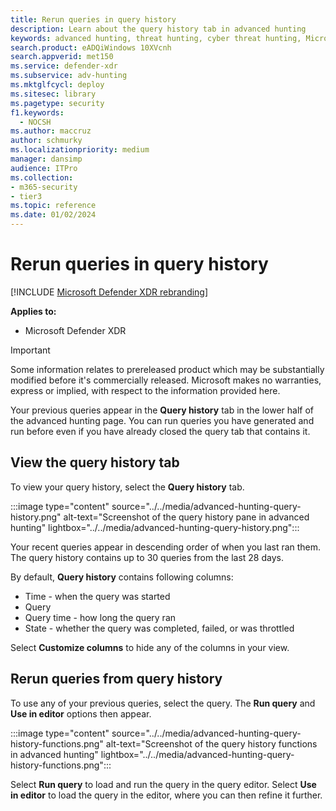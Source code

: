 ```yaml
---
title: Rerun queries in query history
description: Learn about the query history tab in advanced hunting 
keywords: advanced hunting, threat hunting, cyber threat hunting, Microsoft Defender XDR, microsoft 365, m365, search, query, telemetry, schema reference, kusto, table, column, data type, security events, antivirus, query history, features
search.product: eADQiWindows 10XVcnh
search.appverid: met150
ms.service: defender-xdr
ms.subservice: adv-hunting
ms.mktglfcycl: deploy
ms.sitesec: library
ms.pagetype: security
f1.keywords: 
  - NOCSH
ms.author: maccruz
author: schmurky
ms.localizationpriority: medium
manager: dansimp
audience: ITPro
ms.collection: 
- m365-security
- tier3
ms.topic: reference
ms.date: 01/02/2024
---
```


# Rerun queries in query history

[!INCLUDE [Microsoft Defender XDR rebranding](../includes/microsoft-defender.md)]

**Applies to:**
- Microsoft Defender XDR

> [!IMPORTANT]
> Some information relates to prereleased product which may be substantially modified before it's commercially released. Microsoft makes no warranties, express or implied, with respect to the information provided here.

Your previous queries appear in the **Query history** tab in the lower half of the advanced hunting page. You can run queries you have generated and run before even if you have already closed the query tab that contains it. 

## View the query history tab

To view your query history, select the **Query history** tab. 

:::image type="content" source="../../media/advanced-hunting-query-history.png" alt-text="Screenshot of the query history pane in advanced hunting" lightbox="../../media/advanced-hunting-query-history.png":::

Your recent queries appear in descending order of when you last ran them. The query history contains up to 30 queries from the last 28 days.

By default, **Query history** contains following columns:
- Time - when the query was started
- Query   
- Query time - how long the query ran
- State - whether the query was completed, failed, or was throttled

Select **Customize columns** to hide any of the columns in your view.



## Rerun queries from query history

To use any of your previous queries, select the query. The **Run query** and **Use in editor** options then appear. 

:::image type="content" source="../../media/advanced-hunting-query-history-functions.png" alt-text="Screenshot of the query history functions in advanced hunting" lightbox="../../media/advanced-hunting-query-history-functions.png":::

Select **Run query** to load and run the query in the query editor. Select **Use in editor** to load the query in the editor, where you can then refine it further.

